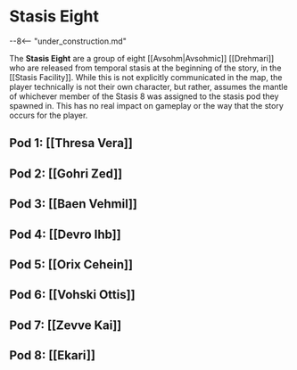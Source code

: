 # Stasis Eight

--8<-- "under_construction.md"

The **Stasis Eight** are a group of eight [[Avsohm|Avsohmic]] [[Drehmari]] who are released from temporal stasis at the beginning of the story, in the [[Stasis Facility]]. While this is not explicitly communicated in the map, the player technically is not their own character, but rather, assumes the mantle of whichever member of the Stasis 8 was assigned to the stasis pod they spawned in. This has no real impact on gameplay or the way that the story occurs for the player.

## Pod 1: [[Thresa Vera]]

## Pod 2: [[Gohri Zed]]

## Pod 3: [[Baen Vehmil]]

## Pod 4: [[Devro Ihb]]

## Pod 5: [[Orix Cehein]]

## Pod 6: [[Vohski Ottis]]

## Pod 7: [[Zevve Kai]]

## Pod 8: [[Ekari]]








